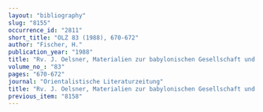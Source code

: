 ```yaml
---
layout: "bibliography"
slug: "8155"
occurrence_id: "2811"
short_title: "OLZ 83 (1988), 670-672"
author: "Fischer, H."
publication_year: "1988"
title: "Rv. J. Oelsner, Materialien zur babylonischen Gesellschaft und Kultur in hellenistischer Zeit (1986)"
volume_no_: "83"
pages: "670-672"
journal: "Orientalistische Literaturzeitung"
title: "Rv. J. Oelsner, Materialien zur babylonischen Gesellschaft und Kultur in hellenistischer Zeit (1986)"
previous_item: "8158"
---
```

